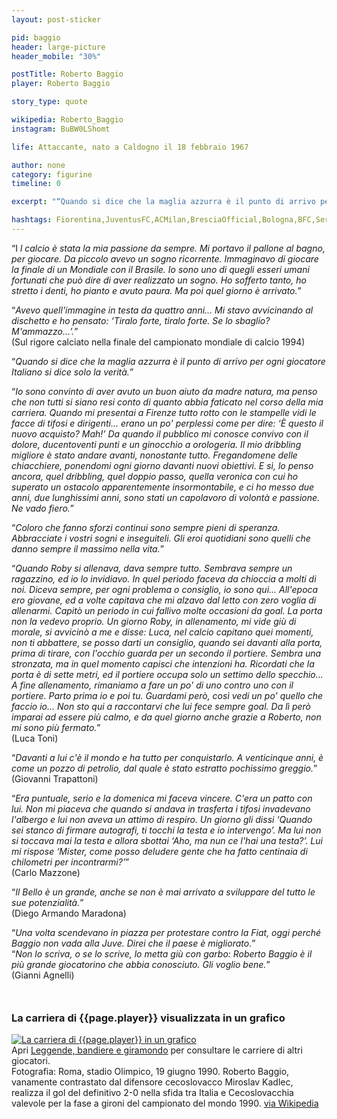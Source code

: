 ```yaml
---
layout: post-sticker

pid: baggio
header: large-picture
header_mobile: "30%"

postTitle: Roberto Baggio
player: Roberto Baggio

story_type: quote

wikipedia: Roberto_Baggio
instagram: BuBW0LShomt

life: Attaccante, nato a Caldogno il 18 febbraio 1967

author: none
category: figurine
timeline: 0

excerpt: "“Quando si dice che la maglia azzurra è il punto di arrivo per ogni giocatore si dice solo la verità.”"

hashtags: Fiorentina,JuventusFC,ACMilan,BresciaOfficial,Bologna,BFC,SerieA
---
```

“I _l calcio è stata la mia passione da sempre. Mi portavo il pallone al bagno, per giocare. Da piccolo avevo un sogno ricorrente. Immaginavo di giocare la finale di un Mondiale con il Brasile. Io sono uno di quegli esseri umani fortunati che può dire di aver realizzato un sogno. Ho sofferto tanto, ho stretto i denti, ho pianto e avuto paura. Ma poi quel giorno è arrivato._”

“_Avevo quell'immagine in testa da quattro anni... Mi stavo avvicinando al dischetto e ho pensato: ‘Tiralo forte, tiralo forte. Se lo sbaglio? M'ammazzo...’._”  
(Sul rigore calciato nella finale del campionato mondiale di calcio 1994)

“_Quando si dice che la maglia azzurra è il punto di arrivo per ogni giocatore  Italiano si dice solo la verità._”

“_Io sono convinto di aver avuto un buon aiuto da madre natura, ma penso che non tutti si siano resi conto di quanto abbia faticato nel corso della mia carriera. Quando mi presentai a Firenze tutto rotto con le stampelle vidi le facce di tifosi e dirigenti... erano un po' perplessi come per dire: ‘È questo il nuovo acquisto? Mah!’ Da quando il pubblico mi conosce convivo con il dolore, ducentoventi punti e un ginocchio a orologeria. Il mio dribbling migliore è stato andare avanti, nonostante tutto. Fregandomene delle chiacchiere, ponendomi ogni giorno davanti nuovi obiettivi. E sì, lo penso ancora, quel dribbling, quel doppio passo, quella veronica con cui ho superato un ostacolo apparentemente insormontabile, e ci ho messo due anni, due lunghissimi anni, sono stati un capolavoro di volontà e passione. Ne vado fiero._”

“_Coloro che fanno sforzi continui sono sempre pieni di speranza. Abbracciate i vostri sogni e inseguiteli. Gli eroi quotidiani sono quelli che danno sempre il massimo nella vita._”

“_Quando Roby si allenava, dava sempre tutto. Sembrava sempre un ragazzino, ed io lo invidiavo. In quel periodo faceva da chioccia a molti di noi. Diceva sempre, per ogni problema o consiglio, io sono qui... All'epoca ero giovane, ed a volte capitava che mi alzavo dal letto con zero voglia di allenarmi. Capitò un periodo in cui fallivo molte occasioni da goal. La porta non la vedevo proprio. Un giorno Roby, in allenamento, mi vide giù di morale, si avvicinò a me e disse: Luca, nel calcio capitano quei momenti, non ti abbattere, se posso darti un consiglio, quando sei davanti alla porta, prima di tirare, con l'occhio guarda per un secondo il portiere. Sembra una stronzata, ma in quel momento capisci che intenzioni ha. Ricordati che la porta è di sette metri, ed il portiere occupa solo un settimo dello specchio... A fine allenamento, rimaniamo a fare un po' di uno contro uno con il portiere. Parto prima io e poi tu. Guardami però, così vedi un po' quello che faccio io… Non sto qui a raccontarvi che lui fece sempre goal. Da lì però imparai ad essere più calmo, e da quel giorno anche grazie a Roberto, non mi sono più fermato._”  
(Luca Toni)

“_Davanti a lui c'è il mondo e ha tutto per conquistarlo. A venticinque anni, è come un pozzo di petrolio, dal quale è stato estratto pochissimo greggio._”  
(Giovanni Trapattoni)

“_Era puntuale, serio e la domenica mi faceva vincere. C'era un patto con lui. Non mi piaceva che quando si andava in trasferta i tifosi invadevano l'albergo e lui non aveva un attimo di respiro. Un giorno gli dissi ‘Quando sei stanco di firmare autografi, ti tocchi la testa e io intervengo’. Ma lui non si toccava mai la testa e allora sbottai ‘Aho, ma nun ce l'hai una testa?’. Lui mi rispose ‘Mister, come posso deludere gente che ha fatto centinaia di chilometri per incontrarmi?’_”  
(Carlo Mazzone)

“_Il Bello è un grande, anche se non è mai arrivato a sviluppare del tutto le sue potenzialità._”  
(Diego Armando Maradona)

“_Una volta scendevano in piazza per protestare contro la Fiat, oggi perché Baggio non vada alla Juve. Direi che il paese è migliorato._”  
“_Non lo scriva, o se lo scrive, lo metta giù con garbo: Roberto Baggio è il più grande giocatorino che abbia conosciuto. Gli voglio bene._”  
(Gianni Agnelli)

<div style="margin-top: 50px;">
<h3>La carriera di {{page.player}} visualizzata in un grafico</h3>
<a href="/leggende-bandiere-e-giramondo" title="La carriera di {{page.player}} visualizzata in un grafico"><img class="responsive-img w100 border" src="{{site.baseurl}}/assets/pics/careers/{{page.pid}}.png" alt="La carriera di {{page.player}} in un grafico"/></a>
</div>
Apri <a href="/leggende-bandiere-e-giramondo" title="La carriera di {{page.player}} visualizzata in un grafico">Leggende, bandiere e giramondo</a> per consultare le carriere di altri giocatori.

<div class="post-disclaimer">Fotografia: Roma, stadio Olimpico, 19 giugno 1990. Roberto Baggio, vanamente contrastato dal difensore cecoslovacco Miroslav Kadlec, realizza il gol del definitivo 2-0 nella sfida tra Italia e Cecoslovacchia valevole per la fase a gironi del campionato del mondo 1990. <a href="https://it.wikipedia.org/wiki/File:Gol_di_Baggio_contro_la_Cecoslovacchia.jpg" target="_blank">via Wikipedia</a>
</div>
